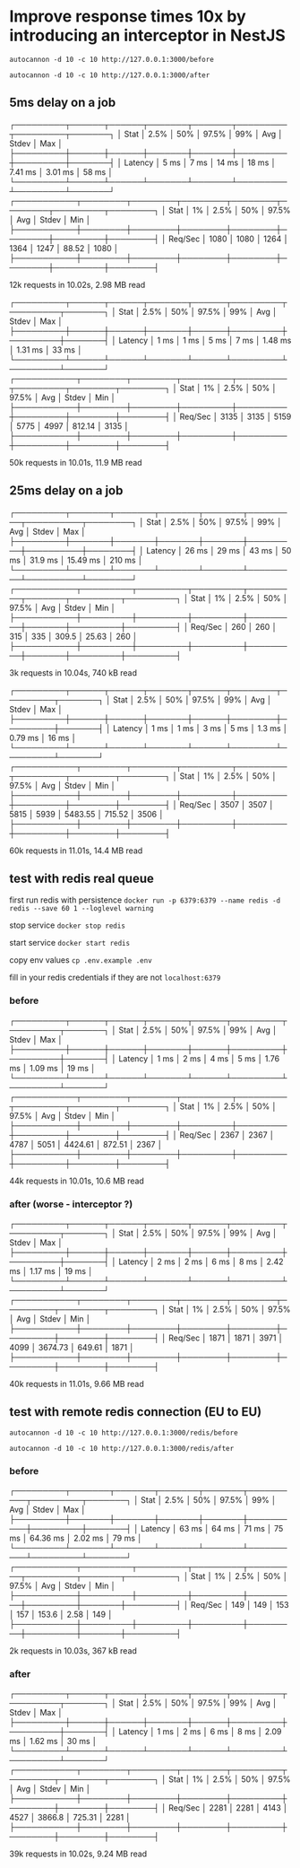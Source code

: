 # Improve response times 10x by introducing an interceptor in NestJS


`autocannon -d 10 -c 10 http://127.0.0.1:3000/before`

`autocannon -d 10 -c 10 http://127.0.0.1:3000/after`

## 5ms delay on a job 

┌─────────┬──────┬──────┬───────┬───────┬─────────┬─────────┬───────┐
│ Stat    │ 2.5% │ 50%  │ 97.5% │ 99%   │ Avg     │ Stdev   │ Max   │
├─────────┼──────┼──────┼───────┼───────┼─────────┼─────────┼───────┤
│ Latency │ 5 ms │ 7 ms │ 14 ms │ 18 ms │ 7.41 ms │ 3.01 ms │ 58 ms │
└─────────┴──────┴──────┴───────┴───────┴─────────┴─────────┴───────┘
┌───────────┬────────┬────────┬────────┬────────┬────────┬─────────┬────────┐
│ Stat      │ 1%     │ 2.5%   │ 50%    │ 97.5%  │ Avg    │ Stdev   │ Min    │
├───────────┼────────┼────────┼────────┼────────┼────────┼─────────┼────────┤
│ Req/Sec   │ 1080   │ 1080   │ 1264   │ 1364   │ 1247   │ 88.52   │ 1080   │
├───────────┼────────┼────────┼────────┼────────┼────────┼─────────┼────────┤

12k requests in 10.02s, 2.98 MB read




┌─────────┬──────┬──────┬───────┬──────┬─────────┬─────────┬───────┐
│ Stat    │ 2.5% │ 50%  │ 97.5% │ 99%  │ Avg     │ Stdev   │ Max   │
├─────────┼──────┼──────┼───────┼──────┼─────────┼─────────┼───────┤
│ Latency │ 1 ms │ 1 ms │ 5 ms  │ 7 ms │ 1.48 ms │ 1.31 ms │ 33 ms │
└─────────┴──────┴──────┴───────┴──────┴─────────┴─────────┴───────┘
┌───────────┬────────┬────────┬─────────┬─────────┬─────────┬────────┬────────┐
│ Stat      │ 1%     │ 2.5%   │ 50%     │ 97.5%   │ Avg     │ Stdev  │ Min    │
├───────────┼────────┼────────┼─────────┼─────────┼─────────┼────────┼────────┤
│ Req/Sec   │ 3135   │ 3135   │ 5159    │ 5775    │ 4997    │ 812.14 │ 3135   │
├───────────┼────────┼────────┼─────────┼─────────┼─────────┼────────┼────────┤

50k requests in 10.01s, 11.9 MB read


## 25ms delay on a job 

┌─────────┬───────┬───────┬───────┬───────┬─────────┬──────────┬────────┐
│ Stat    │ 2.5%  │ 50%   │ 97.5% │ 99%   │ Avg     │ Stdev    │ Max    │
├─────────┼───────┼───────┼───────┼───────┼─────────┼──────────┼────────┤
│ Latency │ 26 ms │ 29 ms │ 43 ms │ 50 ms │ 31.9 ms │ 15.49 ms │ 210 ms │
└─────────┴───────┴───────┴───────┴───────┴─────────┴──────────┴────────┘
┌───────────┬─────────┬─────────┬─────────┬─────────┬───────┬─────────┬─────────┐
│ Stat      │ 1%      │ 2.5%    │ 50%     │ 97.5%   │ Avg   │ Stdev   │ Min     │
├───────────┼─────────┼─────────┼─────────┼─────────┼───────┼─────────┼─────────┤
│ Req/Sec   │ 260     │ 260     │ 315     │ 335     │ 309.5 │ 25.63   │ 260     │
├───────────┼─────────┼─────────┼─────────┼─────────┼───────┼─────────┼─────────┤

3k requests in 10.04s, 740 kB read


┌─────────┬──────┬──────┬───────┬──────┬────────┬─────────┬───────┐
│ Stat    │ 2.5% │ 50%  │ 97.5% │ 99%  │ Avg    │ Stdev   │ Max   │
├─────────┼──────┼──────┼───────┼──────┼────────┼─────────┼───────┤
│ Latency │ 1 ms │ 1 ms │ 3 ms  │ 5 ms │ 1.3 ms │ 0.79 ms │ 16 ms │
└─────────┴──────┴──────┴───────┴──────┴────────┴─────────┴───────┘
┌───────────┬────────┬────────┬─────────┬─────────┬─────────┬────────┬────────┐
│ Stat      │ 1%     │ 2.5%   │ 50%     │ 97.5%   │ Avg     │ Stdev  │ Min    │
├───────────┼────────┼────────┼─────────┼─────────┼─────────┼────────┼────────┤
│ Req/Sec   │ 3507   │ 3507   │ 5815    │ 5939    │ 5483.55 │ 715.52 │ 3506   │
├───────────┼────────┼────────┼─────────┼─────────┼─────────┼────────┼────────┤

60k requests in 11.01s, 14.4 MB read


## test with redis real queue

first run redis with persistence
`docker run -p 6379:6379 --name redis -d redis --save 60 1 --loglevel warning`

stop service
`docker stop redis`

start service
`docker start redis`

copy env values
`cp .env.example .env`

fill in your redis credentials if they are not `localhost:6379`

### before

┌─────────┬──────┬──────┬───────┬──────┬─────────┬─────────┬───────┐
│ Stat    │ 2.5% │ 50%  │ 97.5% │ 99%  │ Avg     │ Stdev   │ Max   │
├─────────┼──────┼──────┼───────┼──────┼─────────┼─────────┼───────┤
│ Latency │ 1 ms │ 2 ms │ 4 ms  │ 5 ms │ 1.76 ms │ 1.09 ms │ 19 ms │
└─────────┴──────┴──────┴───────┴──────┴─────────┴─────────┴───────┘
┌───────────┬────────┬────────┬─────────┬─────────┬─────────┬────────┬────────┐
│ Stat      │ 1%     │ 2.5%   │ 50%     │ 97.5%   │ Avg     │ Stdev  │ Min    │
├───────────┼────────┼────────┼─────────┼─────────┼─────────┼────────┼────────┤
│ Req/Sec   │ 2367   │ 2367   │ 4787    │ 5051    │ 4424.61 │ 872.51 │ 2367   │
├───────────┼────────┼────────┼─────────┼─────────┼─────────┼────────┼────────┤

44k requests in 10.01s, 10.6 MB read

### after (worse - interceptor ?)

┌─────────┬──────┬──────┬───────┬──────┬─────────┬─────────┬───────┐
│ Stat    │ 2.5% │ 50%  │ 97.5% │ 99%  │ Avg     │ Stdev   │ Max   │
├─────────┼──────┼──────┼───────┼──────┼─────────┼─────────┼───────┤
│ Latency │ 2 ms │ 2 ms │ 6 ms  │ 8 ms │ 2.42 ms │ 1.17 ms │ 19 ms │
└─────────┴──────┴──────┴───────┴──────┴─────────┴─────────┴───────┘
┌───────────┬────────┬────────┬────────┬────────┬─────────┬────────┬────────┐
│ Stat      │ 1%     │ 2.5%   │ 50%    │ 97.5%  │ Avg     │ Stdev  │ Min    │
├───────────┼────────┼────────┼────────┼────────┼─────────┼────────┼────────┤
│ Req/Sec   │ 1871   │ 1871   │ 3971   │ 4099   │ 3674.73 │ 649.61 │ 1871   │
├───────────┼────────┼────────┼────────┼────────┼─────────┼────────┼────────┤

40k requests in 11.01s, 9.66 MB read


## test with remote redis connection (EU to EU)

`autocannon -d 10 -c 10 http://127.0.0.1:3000/redis/before`

`autocannon -d 10 -c 10 http://127.0.0.1:3000/redis/after`

### before

┌─────────┬───────┬───────┬───────┬───────┬──────────┬─────────┬───────┐
│ Stat    │ 2.5%  │ 50%   │ 97.5% │ 99%   │ Avg      │ Stdev   │ Max   │
├─────────┼───────┼───────┼───────┼───────┼──────────┼─────────┼───────┤
│ Latency │ 63 ms │ 64 ms │ 71 ms │ 75 ms │ 64.36 ms │ 2.02 ms │ 79 ms │
└─────────┴───────┴───────┴───────┴───────┴──────────┴─────────┴───────┘
┌───────────┬─────────┬─────────┬─────────┬─────────┬─────────┬───────┬─────────┐
│ Stat      │ 1%      │ 2.5%    │ 50%     │ 97.5%   │ Avg     │ Stdev │ Min     │
├───────────┼─────────┼─────────┼─────────┼─────────┼─────────┼───────┼─────────┤
│ Req/Sec   │ 149     │ 149     │ 153     │ 157     │ 153.6   │ 2.58  │ 149     │
├───────────┼─────────┼─────────┼─────────┼─────────┼─────────┼───────┼─────────┤

2k requests in 10.03s, 367 kB read


### after

┌─────────┬──────┬──────┬───────┬──────┬─────────┬─────────┬───────┐
│ Stat    │ 2.5% │ 50%  │ 97.5% │ 99%  │ Avg     │ Stdev   │ Max   │
├─────────┼──────┼──────┼───────┼──────┼─────────┼─────────┼───────┤
│ Latency │ 1 ms │ 2 ms │ 6 ms  │ 8 ms │ 2.09 ms │ 1.62 ms │ 30 ms │
└─────────┴──────┴──────┴───────┴──────┴─────────┴─────────┴───────┘
┌───────────┬────────┬────────┬────────┬─────────┬────────┬────────┬────────┐
│ Stat      │ 1%     │ 2.5%   │ 50%    │ 97.5%   │ Avg    │ Stdev  │ Min    │
├───────────┼────────┼────────┼────────┼─────────┼────────┼────────┼────────┤
│ Req/Sec   │ 2281   │ 2281   │ 4143   │ 4527    │ 3866.8 │ 725.31 │ 2281   │
├───────────┼────────┼────────┼────────┼─────────┼────────┼────────┼────────┤

39k requests in 10.02s, 9.24 MB read